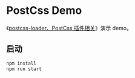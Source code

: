 
# PostCss Demo

《[postcss-loader、PostCss 插件相关](https://github.com/wjcj/blog/issues/37)》演示 demo。

## 启动

``` bash
npm install
npm run start
```